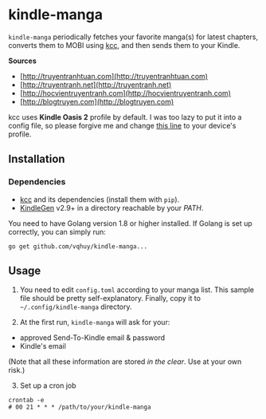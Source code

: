 # kindle-manga

`kindle-manga` periodically fetches your favorite manga(s) for latest chapters,
converts them to MOBI using [kcc](https://github.com/ciromattia/kcc), and then
sends them to your Kindle.

**Sources**

- [http://truyentranhtuan.com](http://truyentranhtuan.com)
- [http://truyentranh.net](http://truyentranh.net)
- [http://hocvientruyentranh.com](http://hocvientruyentranh.com)
- [http://blogtruyen.com](http://blogtruyen.com)

kcc uses **Kindle Oasis 2** profile by default. I was too lazy to put it into a
config file, so please forgive me and change [this
line](https://github.com/vqhuy/kindle-manga/blob/master/kcc.go#L9) to your
device's profile.

## Installation

### Dependencies

- [kcc](https://github.com/ciromattia/kcc) and its dependencies (install them
  with `pip`).
- [KindleGen](http://www.amazon.com/gp/feature.html?ie=UTF8&docId=1000765211)
  v2.9+ in a directory reachable by your _PATH_.

You need to have Golang version 1.8 or higher installed. If Golang is set up
correctly, you can simply run:

```
go get github.com/vqhuy/kindle-manga...
```

## Usage

1. You need to edit `config.toml` according to your manga list. This sample file
   should be pretty self-explanatory. Finally, copy it to
   `~/.config/kindle-manga` directory.

2. At the first run, `kindle-manga` will ask for your:

- approved Send-To-Kindle email & password
- Kindle's email

(Note that all these information are stored _in the clear_. Use at your own
risk.)

3. Set up a cron job

```
crontab -e
# 00 21 * * * /path/to/your/kindle-manga
```
